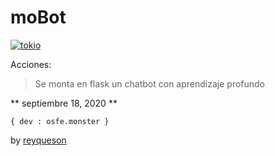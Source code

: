 # moBot

[![tokio](https://cdn.glitch.com/737193ad-14e1-478d-94da-c41571373b77%2Frobot-face_1f916.png?v=1535460717284)](http://200.56.118.30:8080)

Acciones:
> Se monta en flask un chatbot con aprendizaje profundo

** septiembre 18, 2020 **

```
{ dev : osfe.monster }
```

by [reyqueson](http://twitter.com/reyqueson)
